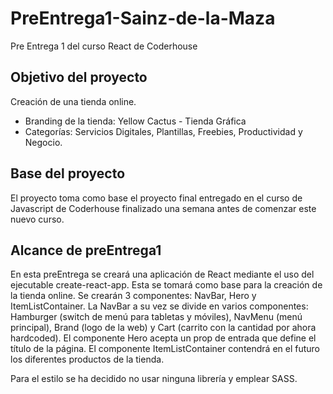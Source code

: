 # PreEntrega1-Sainz-de-la-Maza

Pre Entrega 1 del curso React de Coderhouse

## Objetivo del proyecto

Creación de una tienda online.

- Branding de la tienda: Yellow Cactus - Tienda Gráfica
- Categorías: Servicios Digitales, Plantillas, Freebies, Productividad y Negocio.

## Base del proyecto

El proyecto toma como base el proyecto final entregado en el curso de Javascript de Coderhouse finalizado una semana antes de comenzar este nuevo curso.

## Alcance de preEntrega1

En esta preEntrega se creará una aplicación de React mediante el uso del ejecutable create-react-app. Esta se tomará como base para la creación de la tienda online.
Se crearán 3 componentes: NavBar, Hero y ItemListContainer.
La NavBar a su vez se divide en varios componentes: Hamburger (switch de menú para tabletas y móviles), NavMenu (menú principal), Brand (logo de la web) y Cart (carrito con la cantidad por ahora hardcoded).
El componente Hero acepta un prop de entrada que define el título de la página.
El componente ItemListContainer contendrá en el futuro los diferentes productos de la tienda.

Para el estilo se ha decidido no usar ninguna librería y emplear SASS.
